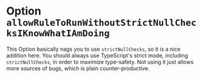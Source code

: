 Option `allowRuleToRunWithoutStrictNullChecksIKnowWhatIAmDoing`
===============================================================
This Option basically nags you to use `strictNullChecks`, so it is a nice addition here. You should always use TypeScript's strict mode, including `strictNullChecks`, in order to maximize type-safety. Not using it just allows more sources of bugs, which is plain counter-productive.
